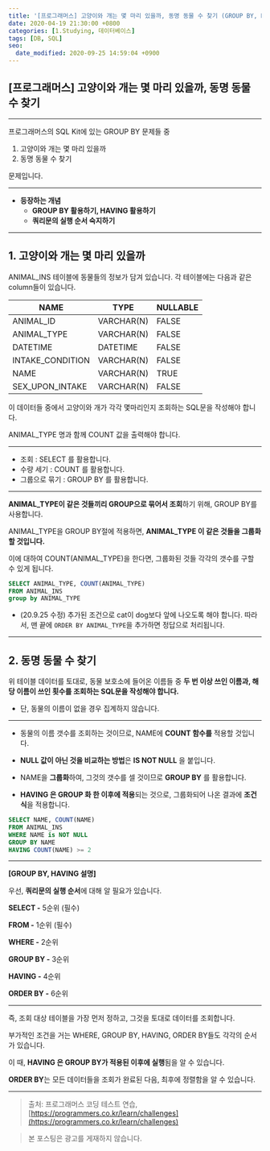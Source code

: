```yaml
---
title: '[프로그래머스] 고양이와 개는 몇 마리 있을까, 동명 동물 수 찾기 (GROUP BY, HAVING)'
date: 2020-04-19 21:30:00 +0800
categories: [1.Studying, 데이터베이스]
tags: [DB, SQL]
seo:
  date_modified: 2020-09-25 14:59:04 +0900
---
```




## **[프로그래머스] 고양이와 개는 몇 마리 있을까**, 동명 동물 수 찾기

------

프로그래머스의 SQL Kit에 있는 GROUP BY 문제들 중

1. 고양이와 개는 몇 마리 있을까
2. 동명 동물 수 찾기

문제입니다.

------

* **등장하는 개념**
  * **GROUP BY 활용하기, HAVING 활용하기**
  * **쿼리문의 실행 순서 숙지하기**

------



## **1. 고양이와 개는 몇 마리 있을까**

ANIMAL_INS 테이블에 동물들의 정보가 담겨 있습니다. 각 테이블에는 다음과 같은 column들이 있습니다.

| NAME             | TYPE       | NULLABLE |
| ---------------- | ---------- | -------- |
| ANIMAL_ID        | VARCHAR(N) | FALSE    |
| ANIMAL_TYPE      | VARCHAR(N) | FALSE    |
| DATETIME         | DATETIME   | FALSE    |
| INTAKE_CONDITION | VARCHAR(N) | FALSE    |
| NAME             | VARCHAR(N) | TRUE     |
| SEX_UPON_INTAKE  | VARCHAR(N) | FALSE    |

이 데이터들 중에서 고양이와 개가 각각 몇마리인지 조회하는 SQL문을 작성해야 합니다.

ANIMAL_TYPE 명과 함께 COUNT 값을 출력해야 합니다.

------

* 조회 : SELECT 를 활용합니다.
* 수량 세기 : COUNT 를 활용합니다.
* 그룹으로 묶기 : GROUP BY 를 활용합니다.

------

**ANIMAL_TYPE이 같은 것들끼리 GROUP으로 묶어서 조회**하기 위해, GROUP BY를 사용합니다.

ANIMAL_TYPE을  GROUP BY절에 적용하면, **ANIMAL_TYPE 이 같은 것들을 그룹화할 것입니다.**

이에 대하여 COUNT(ANIMAL_TYPE)을 한다면, 그룹화된 것들 각각의 갯수를 구할 수 있게 됩니다.

```sql
SELECT ANIMAL_TYPE, COUNT(ANIMAL_TYPE)
FROM ANIMAL_INS
group by ANIMAL_TYPE
```

* (20.9.25 수정) 추가된 조건으로 cat이 dog보다 앞에 나오도록 해야 합니다. 따라서, 맨 끝에 `ORDER BY ANIMAL_TYPE`을 추가하면 정답으로 처리됩니다.



------



## **2. 동명 동물 수 찾기**

위 테이블 데이터를 토대로, 동물 보호소에 들어온 이름들 중 **두 번 이상 쓰인 이름과, 해당 이름이 쓰인 횟수를 조회하는 SQL문을 작성해야 합니다.**

* 단, 동물의 이름이 없을 경우 집계하지 않습니다.

------

* 동물의 이름 갯수를 조회하는 것이므로, NAME에 **COUNT 함수를** 적용할 것입니다.
* **NULL 값이 아닌 것을 비교하는 방법**은 **IS NOT NULL** 을 붙입니다.

* NAME을 **그룹화**하여, 그것의 갯수를 셀 것이므로 **GROUP BY** 를 활용합니다.
* **HAVING 은 GROUP 화 한 이후에 적용**되는 것으로, 그룹화되어 나온 결과에 **조건식**을 적용합니다.

```sql
SELECT NAME, COUNT(NAME)
FROM ANIMAL_INS
WHERE NAME is NOT NULL
GROUP BY NAME
HAVING COUNT(NAME) >= 2
```

------

**[GROUP BY, HAVING 설명]**

우선, **쿼리문의 실행 순서**에 대해 알 필요가 있습니다.

**SELECT -** 5순위 (필수)

**FROM -** 1순위 (필수)

**WHERE -** 2순위

**GROUP BY -** 3순위

**HAVING -** 4순위

**ORDER BY -** 6순위

------

즉, 조회 대상 테이블을 가장 먼저 정하고, 그것을 토대로 데이터를 조회합니다.

부가적인 조건을 거는 WHERE, GROUP BY, HAVING, ORDER BY들도 각각의 순서가 있습니다.

이 때, **HAVING 은 GROUP BY가 적용된 이후에 실행**됨을 알 수 있습니다.

**ORDER BY**는 모든 데이터들을 조회가 완료된 다음, 최후에 정렬함을 알 수 있습니다.

------

> 출처: 프로그래머스 코딩 테스트 연습, [https://programmers.co.kr/learn/challenges](https://programmers.co.kr/learn/challenges)

> 본 포스팅은 광고를 게재하지 않습니다.
